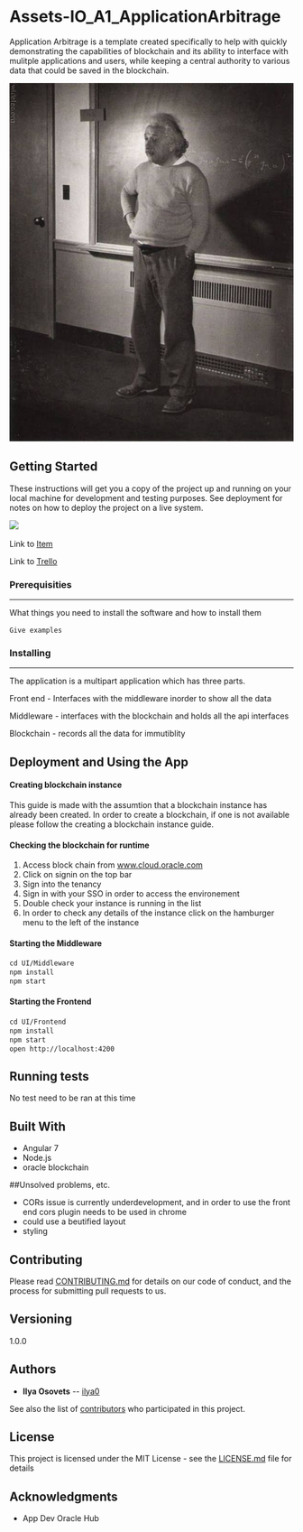 # Assets-IO_A1_ApplicationArbitrage

Application Arbitrage is a template created specifically to help with quickly demonstrating the capabilities of blockchain and its ability to interface with mulitple applications and users, while keeping a central authority to various data that could be saved in the blockchain.



![](https://github.com/ilya0/Project-4/blob/master/ERD/enstein.jpg)


## Getting Started

These instructions will get you a copy of the project up and running on your local machine for development and testing purposes. See deployment for notes on how to deploy the project on a live system.

![](https://github.com/ilya0/Project1/blob/master/readme%20files/Main%20setup%20front%20page.png)

Link to [Item](http://ilya0.github.io/Project1)

Link to [Trello](https://trello.com/b/0pPnXkD1/project1-pvp)



### Prerequisities
------

What things you need to install the software and how to install them

```
Give examples
```

### Installing
------
The application is a multipart application which has three parts. 

Front end - Interfaces with the middleware inorder to show all the data 

Middleware - interfaces with the blockchain and holds all the api interfaces

Blockchain - records all the data for immutiblity 

## Deployment and Using the App



#### Creating blockchain instance

This guide is made with the assumtion that a blockchain instance has already been created. In order to create a blockchain, if one is not available please follow the creating a blockchain instance guide.

#### Checking the blockchain for runtime

1. Access block chain from www.cloud.oracle.com
2. Click on signin on the top bar
3. Sign into the tenancy 
4. Sign in with your SSO in order to access the environement
5. Double check your instance is running in the list
6. In order to check any details of the instance click on the hamburger menu to the left of the instance



#### Starting the Middleware

```
cd UI/Middleware
npm install
npm start

```


#### Starting the Frontend

```
cd UI/Frontend
npm install
npm start
open http://localhost:4200

```


## Running tests

No test need to be ran at this time




## Built With

* Angular 7
* Node.js
* oracle blockchain

##Unsolved problems, etc.

* CORs issue is currently underdevelopment, and in order to use the front end cors plugin needs to be used in chrome
* could use a beutified layout
* styling

## Contributing

Please read [CONTRIBUTING.md](CONTRIBUTING.md) for details on our code of conduct, and the process for submitting pull requests to us.

## Versioning

1.0.0

## Authors

* **Ilya Osovets** -- [ilya0](https://github.com/ilya0)


See also the list of [contributors](https://github.com/your/project/contributors) who participated in this project.

## License

This project is licensed under the MIT License - see the [LICENSE.md](LICENSE.md) file for details

## Acknowledgments

* App Dev Oracle Hub
